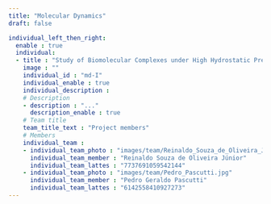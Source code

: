 ```yaml
---
title: "Molecular Dynamics"
draft: false

individual_left_then_right:
  enable : true
  individual:
  - title : "Study of Biomolecular Complexes under High Hydrostatic Pressure by Molecular Dynamics"
    image : ""
    individual_id : "md-I"
    individual_enable : true
    individual_description :
    # Description
    - description : "..."
      description_enable : true
    # Team title
    team_title_text : "Project members"
    # Members
    individual_team :
    - individual_team_photo : "images/team/Reinaldo_Souza_de_Oliveira_Júnior.jpg"
      individual_team_member : "Reinaldo Souza de Oliveira Júnior"
      individual_team_lattes : "7737691059542144"
    - individual_team_photo : "images/team/Pedro_Pascutti.jpg"
      individual_team_member : "Pedro Geraldo Pascutti"
      individual_team_lattes : "6142558410927273"
---
```

